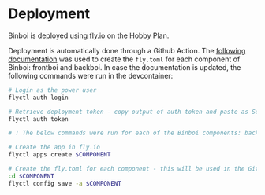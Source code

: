 # Deployment

Binboi is deployed using [fly.io](fly.io) on the Hobby Plan.

Deployment is automatically done through a Github Action. The [following documentation](https://fly.io/docs/app-guides/continuous-deployment-with-github-actions/) was used to create the `fly.toml` for each component of Binboi: frontboi and backboi. In case the documentation is updated, the following commands were run in the devcontainer:

```sh
# Login as the power user
flyctl auth login

# Retrieve deployment token - copy output of auth token and paste as Secret in Github: FLY_API_TOKEN
flyctl auth token

# ! The below commands were run for each of the Binboi components: backboi and frontboi

# Create the app in fly.io
flyctl apps create $COMPONENT

# Create the fly.toml for each component - this will be used in the Github Actions
cd $COMPONENT
flyctl config save -a $COMPONENT
```